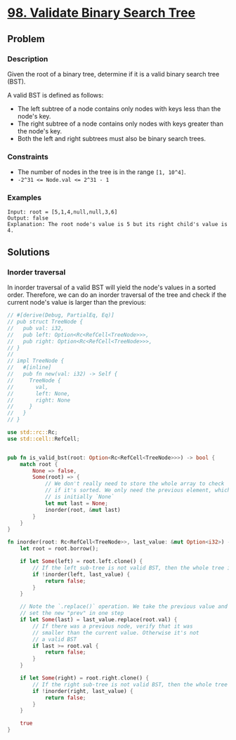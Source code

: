 # [98. Validate Binary Search Tree](https://leetcode.com/problems/validate-binary-search-tree/)

## Problem

### Description

Given the root of a binary tree, determine if it is a valid binary search tree
(BST).

A valid BST is defined as follows:

* The left subtree of a node contains only nodes with keys less than the node's
  key.
* The right subtree of a node contains only nodes with keys greater than the
  node's key.
* Both the left and right subtrees must also be binary search trees.

### Constraints

* The number of nodes in the tree is in the range `[1, 10^4]`.
* `-2^31 <= Node.val <= 2^31 - 1`

### Examples

```text
Input: root = [5,1,4,null,null,3,6]
Output: false
Explanation: The root node's value is 5 but its right child's value is 4.
```

## Solutions

### Inorder traversal

In inorder traversal of a valid BST will yield the node's values in a sorted
order. Therefore, we can do an inorder traversal of the tree and check if the
current node's value is larger than the previous:

```rust
// #[derive(Debug, PartialEq, Eq)]
// pub struct TreeNode {
//   pub val: i32,
//   pub left: Option<Rc<RefCell<TreeNode>>>,
//   pub right: Option<Rc<RefCell<TreeNode>>>,
// }
// 
// impl TreeNode {
//   #[inline]
//   pub fn new(val: i32) -> Self {
//     TreeNode {
//       val,
//       left: None,
//       right: None
//     }
//   }
// }

use std::rc::Rc;
use std::cell::RefCell;


pub fn is_valid_bst(root: Option<Rc<RefCell<TreeNode>>>) -> bool {
    match root {
        None => false,
        Some(root) => {
            // We don't really need to store the whole array to check 
            // if it's sorted. We only need the previous element, which
            // is initially `None`
            let mut last = None;
            inorder(root, &mut last)
        }
    }
}

fn inorder(root: Rc<RefCell<TreeNode>>, last_value: &mut Option<i32>) -> bool {
    let root = root.borrow();

    if let Some(left) = root.left.clone() {
        // If the left sub-tree is not valid BST, then the whole tree is not
        if !inorder(left, last_value) {
            return false;
        }
    }

    // Note the `.replace()` operation. We take the previous value and 
    // set the new "prev" in one step
    if let Some(last) = last_value.replace(root.val) {
        // If there was a previous node, verify that it was 
        // smaller than the current value. Otherwise it's not
        // a valid BST
        if last >= root.val {
            return false;
        }
    }

    if let Some(right) = root.right.clone() {
        // If the right sub-tree is not valid BST, then the whole tree is not
        if !inorder(right, last_value) {
            return false;
        }
    }

    true
}
```
